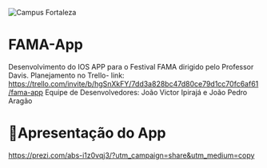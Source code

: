 ![Campus Fortaleza](https://vestibular.mundoeducacao.bol.uol.com.br/upload/vestibular/-5970b47d0a1f8.jpg)

# FAMA-App
Desenvolvimento do IOS APP para  o Festival FAMA dirigido pelo Professor Davis.
Planejamento no Trello- link: https://trello.com/invite/b/hgSnXkFY/7dd3a828bc47d80ce79d1cc70fc6af61/fama-app
Equipe de Desenvolvedores: João Victor Ipirajá e João Pedro Aragão 
# 📖Apresentação do App
https://prezi.com/abs-i1z0vqj3/?utm_campaign=share&utm_medium=copy
